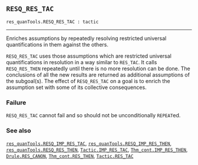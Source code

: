 ## `RESQ_RES_TAC`

``` hol4
res_quanTools.RESQ_RES_TAC : tactic
```

------------------------------------------------------------------------

Enriches assumptions by repeatedly resolving restricted universal
quantifications in them against the others.

`RESQ_RES_TAC` uses those assumptions which are restricted universal
quantifications in resolution in a way similar to `RES_TAC`. It calls
`RESQ_RES_THEN` repeatedly until there is no more resolution can be
done. The conclusions of all the new results are returned as additional
assumptions of the subgoal(s). The effect of `RESQ_RES_TAC` on a goal is
to enrich the assumption set with some of its collective consequences.

### Failure

`RESQ_RES_TAC` cannot fail and so should not be unconditionally
`REPEAT`ed.

### See also

[`res_quanTools.RESQ_IMP_RES_TAC`](#res_quanTools.RESQ_IMP_RES_TAC),
[`res_quanTools.RESQ_IMP_RES_THEN`](#res_quanTools.RESQ_IMP_RES_THEN),
[`res_quanTools.RESQ_RES_THEN`](#res_quanTools.RESQ_RES_THEN),
[`Tactic.IMP_RES_TAC`](#Tactic.IMP_RES_TAC),
[`Thm_cont.IMP_RES_THEN`](#Thm_cont.IMP_RES_THEN),
[`Drule.RES_CANON`](#Drule.RES_CANON),
[`Thm_cont.RES_THEN`](#Thm_cont.RES_THEN),
[`Tactic.RES_TAC`](#Tactic.RES_TAC)

